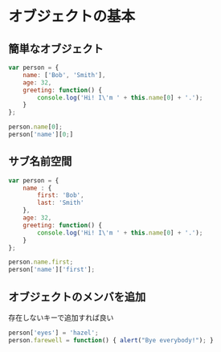 # オブジェクトの基本

## 簡単なオブジェクト

```javascript
var person = {
    name: ['Bob', 'Smith'],
    age: 32,
    greeting: function() {
        console.log('Hi! I\'m ' + this.name[0] + '.');
    }
};

person.name[0];
person['name'][0;]
```

## サブ名前空間

```javascript
var person = {
    name : {
        first: 'Bob',
        last: 'Smith'
    },
    age: 32,
    greeting: function() {
        console.log('Hi! I\'m ' + this.name[0] + '.');
    }
};

person.name.first;
person['name']['first'];
```

## オブジェクトのメンバを追加

存在しないキーで追加すれば良い

```javascript
person['eyes'] = 'hazel';
person.farewell = function() { alert("Bye everybody!"); }
```
